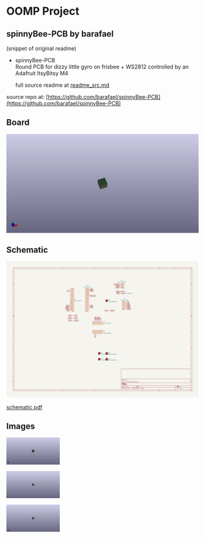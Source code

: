 # OOMP Project  
## spinnyBee-PCB  by barafael  
  
(snippet of original readme)  
  
- spinnyBee-PCB  
Round PCB for dizzy little gyro on frisbee + WS2812 controlled by an Adafruit ItsyBitsy M4  
  
  full source readme at [readme_src.md](readme_src.md)  
  
source repo at: [https://github.com/barafael/spinnyBee-PCB](https://github.com/barafael/spinnyBee-PCB)  
## Board  
  
[![working_3d.png](working_3d_600.png)](working_3d.png)  
## Schematic  
  
[![working_schematic.png](working_schematic_600.png)](working_schematic.png)  
  
[schematic pdf](working_schematic.pdf)  
## Images  
  
[![working_3d.png](working_3d_140.png)](working_3d.png)  
  
[![working_3d_back.png](working_3d_back_140.png)](working_3d_back.png)  
  
[![working_3d_front.png](working_3d_front_140.png)](working_3d_front.png)  
